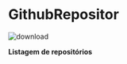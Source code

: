 # GithubRepositor

![download](https://user-images.githubusercontent.com/16937201/57053149-92fa9000-6c62-11e9-89cb-19137f80d56d.png)

**Listagem de repositórios** 
